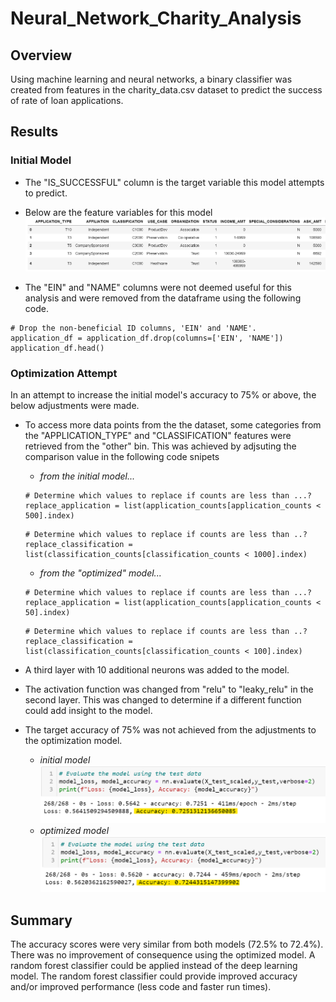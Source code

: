 # Neural_Network_Charity_Analysis

## Overview
Using machine learning and neural networks, a binary classifier was created from features in the charity_data.csv dataset to predict the success of rate of loan applications.

## Results

### Initial Model 
- The "IS_SUCCESSFUL" column is the target variable this model attempts to predict.

- Below are the feature variables for this model
![This is an image](Images/features.png)

- The "EIN" and "NAME" columns were not deemed useful for this analysis and were removed from the dataframe using the following code. 
```
# Drop the non-beneficial ID columns, 'EIN' and 'NAME'.
application_df = application_df.drop(columns=['EIN', 'NAME'])
application_df.head()
```
### Optimization Attempt
In an attempt to increase the initial model's accuracy to 75% or above, the below adjustments were made.

- To access more data points from the the dataset, some categories from the "APPLICATION_TYPE" and "CLASSIFICATION" features were retrieved from the "other" bin. This was achieved  by adjsuting the comparison value in the following code snipets

    - *from the initial model...*
    ```
    # Determine which values to replace if counts are less than ...?
    replace_application = list(application_counts[application_counts < 500].index)
    ```
    ```
    # Determine which values to replace if counts are less than ..?
    replace_classification = list(classification_counts[classification_counts < 1000].index)
    ```
    - *from the "optimized" model...*
    ```
    # Determine which values to replace if counts are less than ...?
    replace_application = list(application_counts[application_counts < 50].index)
    ```
    ```
    # Determine which values to replace if counts are less than ..?
    replace_classification = list(classification_counts[classification_counts < 100].index)
    ```
- A third layer with 10 additional neurons was added to the model.

- The activation function was changed from "relu" to "leaky_relu" in the second layer. This was changed to determine if a different function could add insight to the model.

- The target accuracy of 75% was not achieved from the adjustments to the optimization model.
    - *initial model*
    ![This is an image](Images/initial_results.png)
    - *optimized model*
    ![This is an image](Images/optimized_results.png)

## Summary
The accuracy scores were very similar from both models (72.5% to 72.4%). There was no improvement of consequence using the optimized model. A random forest classifier could be applied instead of the deep learning model. The random forest classifier could provide improved accuracy and/or  improved performance (less code and faster run times).

















